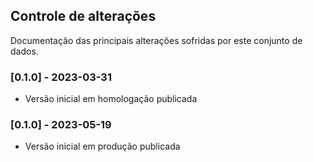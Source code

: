 ## Controle de alterações

Documentação das principais alterações sofridas por este conjunto de dados.

### [0.1.0] - 2023-03-31

- Versão inicial em homologação publicada

### [0.1.0] - 2023-05-19

- Versão inicial em produção publicada

    

